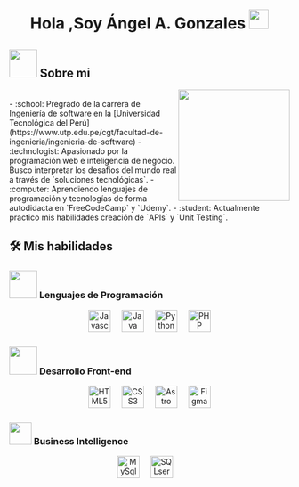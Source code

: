 <h1 align="center">Hola ,Soy Ángel A. Gonzales <img src="https://media.giphy.com/media/hvRJCLFzcasrR4ia7z/giphy.gif" width="35"></h1>

## <picture><img src = "https://github.com/7oSkaaa/7oSkaaa/blob/main/Images/about_me.gif?raw=true" width = 50px></picture> Sobre mi
<picture> <img align="right" src="https://github.com/7oSkaaa/7oSkaaa/blob/main/Images/Right_Side.gif?raw=true" width = 200px></picture>

<br>
- :school: Pregrado de la carrera de Ingeniería de software en la [Universidad Tecnológica del Perú](https://www.utp.edu.pe/cgt/facultad-de-ingenieria/ingenieria-de-software)
- :technologist: Apasionado por la programación web e inteligencia de negocio. Busco interpretar los desafios del mundo real a través de `soluciones tecnológicas`.
- :computer:  Aprendiendo lenguajes de programación y tecnologías de forma autodidacta en `FreeCodeCamp` y  `Udemy`.
- :student: Actualmente practico mis habilidades creación de `APIs` y `Unit Testing`.

## 🛠️ Mis habilidades

### <picture> <img src = "https://github.com/7oSkaaa/7oSkaaa/blob/main/Images/Programming_Languages.gif?raw=true" width = 50px>  </picture> Lenguajes de Programación
<div align="center">
 <img src="https://cdn.jsdelivr.net/gh/devicons/devicon@latest/icons/javascript/javascript-original.svg" height="40" alt="Javascript logo"/>
 <img width="12"/>
 <img src="https://cdn.jsdelivr.net/gh/devicons/devicon@latest/icons/java/java-original.svg" height="40" alt="Java logo"/>
 <img width="12"/>
 <img src="https://cdn.jsdelivr.net/gh/devicons/devicon@latest/icons/python/python-original.svg" height="40" alt="Python logo" />
 <img width="12"/>
 <img src="https://cdn.jsdelivr.net/gh/devicons/devicon@latest/icons/php/php-original.svg" height="40" alt="PHP logo"/>
</div>

### <picture> <img src = "https://github.com/7oSkaaa/7oSkaaa/blob/main/Images/Front_End.gif?raw=true" width = 50px>  </picture> Desarrollo Front-end
<div align="center">
 <img src="https://cdn.jsdelivr.net/gh/devicons/devicon@latest/icons/html5/html5-original.svg" height="40" alt="HTML5 logo"/>
 <img width="12"/>
 <img src="https://cdn.jsdelivr.net/gh/devicons/devicon@latest/icons/css3/css3-original.svg" height="40" alt="CSS3 logo"/>
 <img width="12"/>
 <img src="https://cdn.jsdelivr.net/gh/devicons/devicon@latest/icons/astro/astro-original.svg" height="40" alt="Astro logo"/>
 <img width="12"/>
 <img src="https://cdn.jsdelivr.net/gh/devicons/devicon@latest/icons/figma/figma-original.svg" height="40" alt="Figma logo"/>
</div>

### <picture> <img src="https://images.assetsdelivery.com/compings_v2/antonshaparenko/antonshaparenko2003/antonshaparenko200300218.jpg" width=40px> </picture> Business Intelligence
<div align="center">
  <img src="https://cdn.jsdelivr.net/gh/devicons/devicon@latest/icons/mysql/mysql-original.svg" height="40" alt="MySql logo"/>
  <img width="12"/>
  <img src="https://cdn.jsdelivr.net/gh/devicons/devicon@latest/icons/microsoftsqlserver/microsoftsqlserver-original.svg" height="40" alt="SQLserver logo"/>
  <img width="12"/>
</div>

<!--
**RadiowaveDev/RadiowaveDev** is a ✨ _special_ ✨ repository because its `README.md` (this file) appears on your GitHub profile.

Here are some ideas to get you started:

- 🔭 I’m currently working on ...
- 🌱 I’m currently learning ...
- 👯 I’m looking to collaborate on ...
- 🤔 I’m looking for help with ...
- 💬 Ask me about ...
- 📫 How to reach me: ...
- 😄 Pronouns: ...
- ⚡ Fun fact: ...
-->
